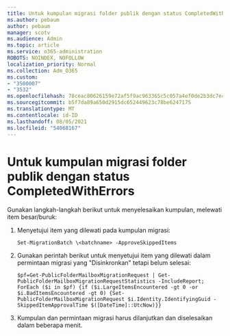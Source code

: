```yaml
---
title: Untuk kumpulan migrasi folder publik dengan status CompletedWithErrors
ms.author: pebaum
author: pebaum
manager: scotv
ms.audience: Admin
ms.topic: article
ms.service: o365-administration
ROBOTS: NOINDEX, NOFOLLOW
localization_priority: Normal
ms.collection: Adm_O365
ms.custom:
- "3500007"
- "3532"
ms.openlocfilehash: 78ceac80626159e72af5f9ac963365c5c057a4ef0de2b3dc7e4cde5e5cc155e5
ms.sourcegitcommit: b5f7da89a650d2915dc652449623c78be6247175
ms.translationtype: MT
ms.contentlocale: id-ID
ms.lasthandoff: 08/05/2021
ms.locfileid: "54068167"
---
```

# <a name="for-public-folder-migration-batch-with-completedwitherrors-status"></a>Untuk kumpulan migrasi folder publik dengan status CompletedWithErrors

Gunakan langkah-langkah berikut untuk menyelesaikan kumpulan, melewati item besar/buruk: 
1. Menyetujui item yang dilewati pada kumpulan migrasi:

    `Set-MigrationBatch \<batchname> -ApproveSkippedItems` 
2. Gunakan perintah berikut untuk menyetujui item yang dilewati dalam permintaan migrasi yang "Disinkronkan" tetapi belum selesai:

    `$pf=Get-PublicFolderMailboxMigrationRequest | Get-PublicFolderMailboxMigrationRequestStatistics -IncludeReport; ForEach ($i in $pf) {if ($i.LargeItemsEncountered -gt 0 -or $i.BadItemsEncountered -gt 0) {Set-PublicFolderMailboxMigrationRequest $i.Identity.IdentifyingGuid -SkippedItemApprovalTime $([DateTime]::UtcNow)}}`
3. Kumpulan dan permintaan migrasi harus dilanjutkan dan diselesaikan dalam beberapa menit.

